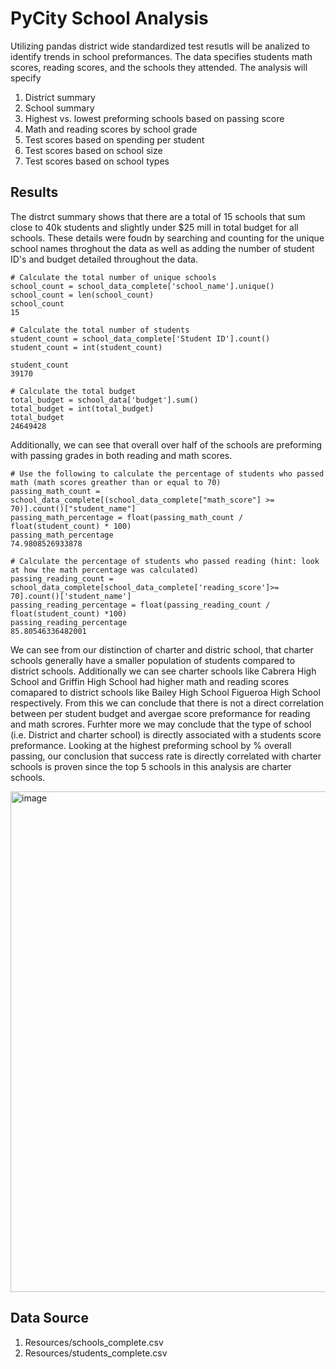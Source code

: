 # PyCity School Analysis
Utilizing pandas district wide standardized test resutls will be analized to identify trends in school preformances. The data specifies students math scores, reading scores, and the schools they attended. The analysis will specify 

1. District summary
2. School summary
3. Highest vs. lowest preforming schools based on passing score 
4. Math and reading scores by school grade
5. Test scores based on spending per student
6. Test scores based on school size
7. Test scores based on school types


## Results

<p>The distrct summary shows that there are a total of 15 schools that sum close to 40k students and slightly under $25 mill in total budget for all schools. These details were foudn by searching and counting for the unique school names throghout the data as well as adding the number of student ID's and budget detailed throughout the data.</p>

```
# Calculate the total number of unique schools
school_count = school_data_complete['school_name'].unique()
school_count = len(school_count)
school_count
15

# Calculate the total number of students
student_count = school_data_complete['Student ID'].count()
student_count = int(student_count)

student_count
39170

# Calculate the total budget
total_budget = school_data['budget'].sum()
total_budget = int(total_budget)
total_budget
24649428
````

<p>Additionally, we can see that overall over half of the schools are preforming with passing grades in both reading and math scores.</p>

```
# Use the following to calculate the percentage of students who passed math (math scores greather than or equal to 70)
passing_math_count = school_data_complete[(school_data_complete["math_score"] >= 70)].count()["student_name"]
passing_math_percentage = float(passing_math_count / float(student_count) * 100)
passing_math_percentage
74.9808526933878

# Calculate the percentage of students who passed reading (hint: look at how the math percentage was calculated)
passing_reading_count = school_data_complete[school_data_complete['reading_score']>= 70].count()['student_name']
passing_reading_percentage = float(passing_reading_count / float(student_count) *100)
passing_reading_percentage
85.80546336482001 
````

<p> We can see from our distinction of charter and distric school, that charter schools generally have a smaller population of students compared to district schools. Additionally we can see charter schools like Cabrera High School and Griffin High School had higher math and reading scores comapared to district schools like Bailey High School Figueroa High School respectively. From this we can conclude that there is not a direct correlation between per student budget and avergae score preformance for reading and math scrores. Furhter more we may conclude that the type of school (i.e. District and charter school) is directly associated with a students score preformance. Looking at the highest preforming school by % overall passing, our conclusion that success rate is directly correlated with charter schools is proven since the top 5 schools in this analysis are charter schools. </p>
<img width="801" alt="image" src="https://github.com/user-attachments/assets/d073eea9-68d6-4672-8111-952ce1a392e4" </p>


## Data Source 
1. Resources/schools_complete.csv
2. Resources/students_complete.csv
   
